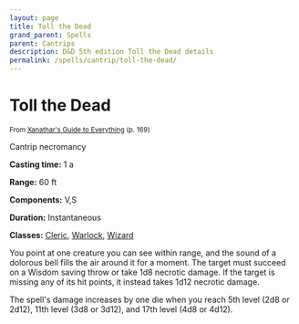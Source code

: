```yaml
---
layout: page
title: Toll the Dead
grand_parent: Spells
parent: Cantrips 
description: D&D 5th edition Toll the Dead details
permalink: /spells/cantrip/toll-the-dead/
---
```


# Toll the Dead

<small>From <a target="_blank" href="https://dnd.wizards.com/products/tabletop-games/rpg-products/xanathars-guide-everything">Xanathar's Guide to Everything</a> (p. 169)</small>


Cantrip necromancy

**Casting time:** 1 a

**Range:** 60 ft

**Components:** V,S 

**Duration:** Instantaneous

**Classes:** [Cleric](/classes/cleric/), [Warlock](/classes/warlock/), [Wizard](/classes/wizard/)

You point at one creature you can see within range, and the sound of a dolorous bell fills the air around it for a moment. The target must succeed on a Wisdom saving throw or take 1d8 necrotic damage. If the target is missing any of its hit points, it instead takes 1d12 necrotic damage.

   The spell's damage increases by one die when you reach 5th level (2d8 or 2d12), 11th level (3d8 or 3d12), and 17th level (4d8 or 4d12).
